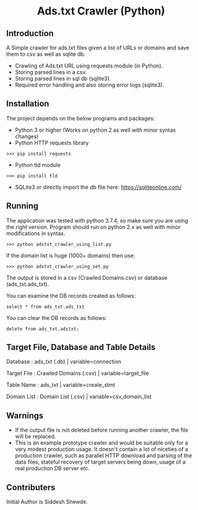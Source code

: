 <h1 align="center">Ads.txt Crawler (Python)</h1>
 
## Introduction
A Simple crawler for ads.txt files given a list of URLs or domains and save them to csv as well as sqlite db.

- Crawling of Ads.txt URL using requests module (in Python).
- Storing parsed lines in a csv.
- Storing parsed lines in sql db (sqlite3).
- Required error handling and also storing error logs (sqlite3).

## Installation
The project depends on the below programs and packages:
- Python 3 or higher (Works on python 2 as well with minor syntax changes)
- Python HTTP requests library
```
>>> pip install requests
```
- Python tld module
```
>>> pip install tld
```
- SQLite3 or directly import the db file here: https://sqliteonline.com/

## Running
The application was tested with python 3.7.4, so make sure you are using the right version. Program should run on python 2.x as well with minor modifications in syntax.
```
>>> python adstxt_crawler_using_list.py
```
If the domain list is huge (1000+ domains) then use:
```
>>> python adstxt_crawler_using_set.py
```
The output is stored in a csv (Crawled Domains.csv) or database (ads_txt.ads_txt).

You can examine the DB records created as follows:
```
select * from ads_txt.ads_txt
```
You can clear the DB records as follows:
```
delete from ads_txt.adstxt;
```

## Target File, Database and Table Details
Database    : ads_txt (.db) | variable=connection

Target File : Crawled Domains (.csv) | variable=target_file

Table Name  : ads_txt | variable=create_stmt

Domain List : Domain List (.csv) | variable=csv_domain_list


## Warnings
- If the output file is not deleted before running another crawler, the file will be replaced.
- This is an example prototype crawler and would be suitable only for a very modest production usage. It doesn't contain a lot of niceties of a production crawler, such as parallel HTTP download and parsing of the data files, stateful recovery of target servers being down, usage of a real production DB server etc.

## Contributers
Initial Author is Siddesh Shewde.
